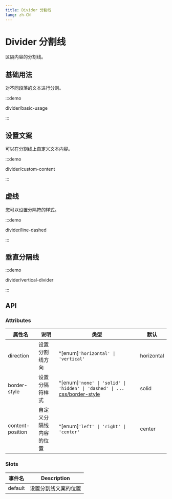 ```yaml
---
title: Divider 分割线
lang: zh-CN
---
```


# Divider 分割线

区隔内容的分割线。

## 基础用法

对不同段落的文本进行分割。

:::demo

divider/basic-usage

:::

## 设置文案

可以在分割线上自定义文本内容。

:::demo

divider/custom-content

:::

## 虚线

您可以设置分隔符的样式。

:::demo

divider/line-dashed

:::

## 垂直分隔线

:::demo

divider/vertical-divider

:::

## API

### Attributes

| 属性名           | 说明                   | 类型                                                                                                                                        | 默认       |
| ---------------- | ---------------------- | ------------------------------------------------------------------------------------------------------------------------------------------- | ---------- |
| direction        | 设置分割线方向         | ^[enum]`'horizontal' \| 'vertical'`                                                                                                         | horizontal |
| border-style     | 设置分隔符样式         | ^[enum]`'none' \| 'solid' \| 'hidden' \| 'dashed' \| ...` [css/border-style](https://developer.mozilla.org/zh-CN/docs/Web/CSS/border-style) | solid      |
| content-position | 自定义分隔线内容的位置 | ^[enum]`'left' \| 'right' \| 'center'`                                                                                                      | center     |

### Slots

| 事件名  | Description          |
| ------- | -------------------- |
| default | 设置分割线文案的位置 |
